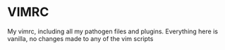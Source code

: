 # VIMRC
My vimrc, including all my pathogen files and plugins. Everything here is vanilla, no changes made to any of the vim scripts
